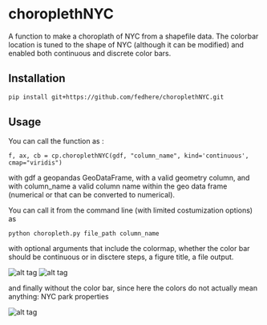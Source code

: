 # choroplethNYC
A function to make a choroplath of NYC from a shapefile data. The colorbar location is tuned to the shape of NYC (although it can be modified) and enabled both continuous and discrete color bars.

## Installation
```bash
pip install git+https://github.com/fedhere/choroplethNYC.git
```
## Usage

You can call the function as :


    f, ax, cb = cp.choroplethNYC(gdf, "column_name", kind='continuous', cmap="viridis")

    
with gdf a geopandas GeoDataFrame, with a valid geometry column, and with column_name a valid column name within the geo data frame (numerical or that can be converted to numerical).

You can call it from the command line (with limited costumization options) as 

    python choropleth.py file_path column_name 

with optional arguments that include the colormap, whether the color bar should be continuous or in disctere steps, a figure title, a file output. 

![alt tag](https://raw.githubusercontent.com/fedhere/choroplathNYC/master/NYCpopzip.png)
![alt tag](https://raw.githubusercontent.com/fedhere/choroplathNYC/master/NYCcountyzip.png)

and finally without the color bar, since here the colors do not actually mean anything: NYC park properties

![alt tag](https://raw.githubusercontent.com/fedhere/choroplethNYC/master/NYCparks.png)

